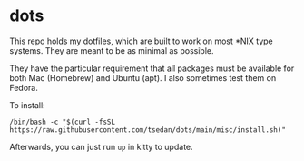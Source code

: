 # dots

This repo holds my dotfiles, which are built to work on most *NIX type systems.
They are meant to be as minimal as possible.

They have the particular requirement that all packages must be available for both Mac (Homebrew) and Ubuntu (apt). I also sometimes test them on Fedora.

To install:
```shell
/bin/bash -c "$(curl -fsSL https://raw.githubusercontent.com/tsedan/dots/main/misc/install.sh)"
```

Afterwards, you can just run `up` in kitty to update.
